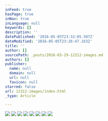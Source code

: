 ```yaml
---
inFeed: true
hasPage: true
inNav: true
inLanguage: null
keywords: []
description: ''
datePublished: '2016-05-05T23:32:05.507Z'
dateModified: '2016-05-05T23:26:47.163Z'
title: ''
author: []
sourcePath: _posts/2016-03-29-12312-images.md
authors: []
publisher:
  name: null
  domain: null
  url: null
  favicon: null
starred: false
url: 12312-images/index.html
_type: Article

---
```

![](https://the-grid-user-content.s3-us-west-2.amazonaws.com/e80c8f7c-3b30-4d14-b733-8d9d717d3b7e.jpg)
![](https://the-grid-user-content.s3-us-west-2.amazonaws.com/05c5040e-cbc1-4ffa-8e3f-b6c44e8d2416.jpg)
![](https://the-grid-user-content.s3-us-west-2.amazonaws.com/e85461a8-6ee6-47ae-86f9-3a4d14b317eb.jpg)
![](https://the-grid-user-content.s3-us-west-2.amazonaws.com/3d87a200-cfa0-4a5c-8d01-70f4bef7d750.jpg)
![](https://the-grid-user-content.s3-us-west-2.amazonaws.com/45f1f7f5-15a6-4afa-9987-9940afa8ed6d.jpg)
![](https://the-grid-user-content.s3-us-west-2.amazonaws.com/f32bfee2-477f-4394-8130-c75046410bb7.jpg)
![](https://the-grid-user-content.s3-us-west-2.amazonaws.com/d0eed207-570a-4d1a-bbb2-d47573e53be9.jpg)
![](https://the-grid-user-content.s3-us-west-2.amazonaws.com/b471f052-5b9a-41e3-b25b-9431ddd32e4f.jpg)